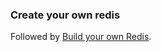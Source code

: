 ### Create your own redis

Followed by [Build your own Redis](https://build-your-own.org/redis/#table-of-contents).